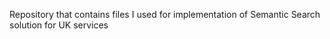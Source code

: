 Repository that contains files I used for implementation of Semantic Search solution for UK services
